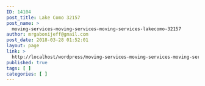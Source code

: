 ```yaml
---
ID: 14104
post_title: Lake Como 32157
post_name: >
  moving-services-moving-services-moving-services-lakecomo-32157
author: mrgabonijeff@gmail.com
post_date: 2018-03-28 01:52:01
layout: page
link: >
  http://localhost/wordpress/moving-services-moving-services-moving-services-lakecomo-32157/
published: true
tags: [ ]
categories: [ ]
---
```


